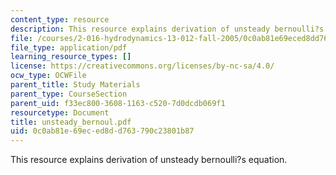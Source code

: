 ```yaml
---
content_type: resource
description: This resource explains derivation of unsteady bernoulli?s equation.
file: /courses/2-016-hydrodynamics-13-012-fall-2005/0c0ab81e69eced8dd763790c23801b87_unsteady_bernoul.pdf
file_type: application/pdf
learning_resource_types: []
license: https://creativecommons.org/licenses/by-nc-sa/4.0/
ocw_type: OCWFile
parent_title: Study Materials
parent_type: CourseSection
parent_uid: f33ec800-3608-1163-c520-7d0dcdb069f1
resourcetype: Document
title: unsteady_bernoul.pdf
uid: 0c0ab81e-69ec-ed8d-d763-790c23801b87
---
```

This resource explains derivation of unsteady bernoulli?s equation.